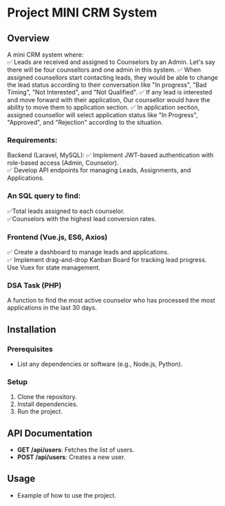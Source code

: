 # Project MINI CRM System

## Overview
A mini CRM system where:  
✅ Leads are received and assigned to Counselors by an Admin. Let's say there will be four counsellors and one admin in this system.
✅ When assigned counsellors start contacting leads, they would be able to change the lead status according to their conversation like "In progress", "Bad Timing", "Not Interested", and "Not Qualified".
✅ If any lead is interested and move forward with their application, Our counsellor would have the ability to move them to application section.
✅ In application section, assigned counsellor will select application status like "In Progress", "Approved", and "Rejection" according to the situation.

### Requirements:
Backend (Laravel, MySQL):
✅ Implement JWT-based authentication with role-based access (Admin, Counselor).  
✅ Develop API endpoints for managing Leads, Assignments, and Applications.  
 
### An SQL query to find:  
✅Total leads assigned to each counselor.  
✅Counselors with the highest lead conversion rates.  

### Frontend (Vue.js, ES6, Axios) 
✅ Create a dashboard to manage leads and applications.  
✅ Implement drag-and-drop Kanban Board for tracking lead progress.  
 Use Vuex for state management.  

### DSA Task (PHP)
A function to find the most active counselor who has processed the most applications in the last 30 days.  


## Installation
### Prerequisites
- List any dependencies or software (e.g., Node.js, Python).

### Setup
1. Clone the repository.
2. Install dependencies.
3. Run the project.

## API Documentation
- **GET /api/users**: Fetches the list of users.
- **POST /api/users**: Creates a new user.

## Usage
- Example of how to use the project.

